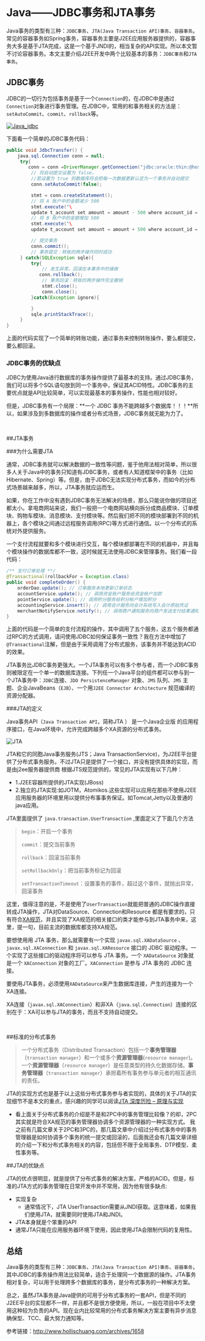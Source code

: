 # Java——JDBC事务和JTA事务



Java事务的类型有三种：`JDBC事务`、`JTA(Java Transaction API)事务`、`容器事务`。 常见的容器事务如Spring事务，容器事务主要是J2EE应用服务器提供的，容器事务大多是基于JTA完成，这是一个基于JNDI的，相当复杂的API实现。所以本文暂不讨论容器事务。本文主要介绍J2EE开发中两个比较基本的事务：`JDBC事务`和`JTA事务`。

## JDBC事务

JDBC的一切行为包括事务是基于一个`Connection`的，在JDBC中是通过`Connection`对象进行事务管理。在JDBC中，常用的和事务相关的方法是： `setAutoCommit`、`commit`、`rollback`等。

[![Java_jdbc](http://www.hollischuang.com/wp-content/uploads/2016/08/Java_jdbc.png)](../image/Java_jdbc.png)

下面看一个简单的JDBC事务代码：

```java
public void JdbcTransfer() { 
    java.sql.Connection conn = null;
     try{ 
        conn = conn =DriverManager.getConnection("jdbc:oracle:thin:@host:1521:SID","username","userpwd"）;
         // 将自动提交设置为 false，
         //若设置为 true 则数据库将会把每一次数据更新认定为一个事务并自动提交
         conn.setAutoCommit(false);

         stmt = conn.createStatement(); 
         // 将 A 账户中的金额减少 500 
         stmt.execute("\
         update t_account set amount = amount - 500 where account_id = 'A'");
         // 将 B 账户中的金额增加 500 
         stmt.execute("\
         update t_account set amount = amount + 500 where account_id = 'B'");

         // 提交事务
         conn.commit();
         // 事务提交：转账的两步操作同时成功
     } catch(SQLException sqle){            
         try{ 
             // 发生异常，回滚在本事务中的操做
            conn.rollback();
             // 事务回滚：转账的两步操作完全撤销
             stmt.close(); 
             conn.close(); 
         }catch(Exception ignore){ 

         } 
         sqle.printStackTrace(); 
     } 
}
```

上面的代码实现了一个简单的转账功能，通过事务来控制转账操作，要么都提交，要么都回滚。

### JDBC事务的优缺点

JDBC为使用Java进行数据库的事务操作提供了最基本的支持。通过JDBC事务，我们可以将多个SQL语句放到同一个事务中，保证其ACID特性。JDBC事务的主要优点就是API比较简单，可以实现最基本的事务操作，性能也相对较好。

但是，JDBC事务有一个局限：**一个 JDBC 事务不能跨越多个数据库！！！**所以，如果涉及到多数据库的操作或者分布式场景，JDBC事务就无能为力了。

<br>

##JTA事务

###为什么需要JTA

通常，JDBC事务就可以解决数据的一致性等问题，鉴于他用法相对简单，所以很多人关于Java中的事务只知道有JDBC事务，或者有人知道框架中的事务（比如Hibernate、Spring）等。但是，由于JDBC无法实现分布式事务，而如今的分布式场景越来越多，所以，JTA事务就应运而生。

如果，你在工作中没有遇到JDBC事务无法解决的场景，那么只能说你做的项目还都太小。拿电商网站来说，我们一般把一个电商网站横向拆分成商品模块、订单模块、购物车模块、消息模块、支付模块等。然后我们把不同的模块部署到不同的机器上，各个模块之间通过远程服务调用(RPC)等方式进行通信。以一个分布式的系统对外提供服务。

一个支付流程就要和多个模块进行交互，每个模块都部署在不同的机器中，并且每个模块操作的数据库都不一致，这时候就无法使用JDBC来管理事务。我们看一段代码：

```java
/** 支付订单处理 **/
@Transactional(rollbackFor = Exception.class)
public void completeOrder() {
    orderDao.update(); // 订单服务本地更新订单状态
    accountService.update(); // 调用资金账户服务给资金帐户加款
    pointService.update(); // 调用积分服务给积分帐户增加积分
    accountingService.insert(); // 调用会计服务向会计系统写入会计原始凭证
    merchantNotifyService.notify(); // 调用商户通知服务向商户发送支付结果通知
}
```

上面的代码是一个简单的支付流程的操作，其中调用了五个服务，这五个服务都通过RPC的方式调用，请问使用JDBC如何保证事务一致性？我在方法中增加了`@Transactional`注解，但是由于采用调用了分布式服务，该事务并不能达到ACID的效果。

JTA事务比JDBC事务更强大。一个JTA事务可以有多个参与者，而一个JDBC事务则被限定在一个单一的数据库连接。下列任一个Java平台的组件都可以参与到一个JTA事务中：`JDBC`连接、`JDO PersistenceManager` 对象、`JMS` 队列、`JMS` 主题、企业JavaBeans（`EJB`）、一个用`J2EE Connector Architecture` 规范编译的资源分配器。

###JTA的定义

Java事务API（`Java Transaction API`，简称JTA ） 是一个Java企业版 的应用程序接口，在Java环境中，允许完成跨越多个XA资源的分布式事务。

![JTA](http://www.hollischuang.com/wp-content/uploads/2016/08/JTA.png)

JTA和它的同胞Java事务服务(JTS；Java TransactionService)，为J2EE平台提供了分布式事务服务。不过JTA只是提供了一个接口，并没有提供具体的实现，而是由j2ee服务器提供商 根据JTS规范提供的，常见的JTA实现有以下几种：

- 1.J2EE容器所提供的JTA实现(JBoss)
- 2.独立的JTA实现:如JOTM，Atomikos.这些实现可以应用在那些不使用J2EE应用服务器的环境里用以提供分布事事务保证。如Tomcat,Jetty以及普通的java应用。

JTA里面提供了 `java.transaction.UserTransaction` ,里面定义了下面几个方法

> `begin`：开启一个事务
>
> `commit`：提交当前事务
>
> `rollback`：回滚当前事务
>
> `setRollbackOnly`：把当前事务标记为回滚
>
> `setTransactionTimeout`：设置事务的事件，超过这个事件，就抛出异常，回滚事务

这里，值得注意的是，不是使用了`UserTransaction`就能把普通的JDBC操作直接转成JTA操作，JTA对DataSource、Connection和Resource 都是有要求的，只有符合[XA规范](http://www.hollischuang.com/archives/681)，并且实现了XA规范的相关接口的类才能参与到JTA事务中来，这里，提一句，目前主流的数据库都支持XA规范。

要想使用用 JTA 事务，那么就需要有一个实现 `javax.sql.XADataSource` 、 `javax.sql.XAConnection` 和 `javax.sql.XAResource` 接口的 JDBC 驱动程序。一个实现了这些接口的驱动程序将可以参与 JTA 事务。一个 `XADataSource` 对象就是一个 `XAConnection` 对象的工厂。`XAConnection` 是参与 JTA 事务的 JDBC 连接。

要使用JTA事务，必须使用`XADataSource`来产生数据库连接，产生的连接为一个XA连接。

XA连接（`javax.sql.XAConnection`）和非XA（`java.sql.Connection`）连接的区别在于：XA可以参与JTA的事务，而且不支持自动提交。

<br>

##标准的分布式事务

> 一个分布式事务（Distributed Transaction）包括一个**事务管理器**（`transaction manager`）和一个或多个**资源管理器**(`resource manager`)。一个**资源管理器**（`resource manager`）是任意类型的持久化数据存储。**事务管理器**（`transaction manager`）承担着所有事务参与单元者的相互通讯的责任。

JTA的实现方式也是基于以上这些分布式事务参与者实现的，具体的关于JTA的实现细节不是本文的重点，感兴趣的同学可以阅读[JTA 深度历险 – 原理与实现](https://www.ibm.com/developerworks/cn/java/j-lo-jta/)

- 看上面关于分布式事务的介绍是不是和2PC中的事务管理比较像？的却，2PC其实就是符合XA规范的事务管理器协调多个资源管理器的一种实现方式。 我之前有几篇文章关于2PC和3PC的，那几篇文章中介绍过分布式事务中的事务管理器是如何协调多个事务的统一提交或回滚的，后面我还会有几篇文章详细的介绍一下和分布式事务相关的内容，包括但不限于全局事务、DTP模型、柔性事务等。

##JTA的优缺点

JTA的优点很明显，就是提供了分布式事务的解决方案，严格的ACID。但是，标准的JTA方式的事务管理在日常开发中并不常用，因为他有很多缺点:

- 实现复杂
  - 通常情况下，JTA UserTransaction需要从JNDI获取。这意味着，如果我们使用JTA，就需要同时使用JTA和JNDI。
- JTA本身就是个笨重的API
- 通常JTA只能在应用服务器环境下使用，因此使用JTA会限制代码的复用性。

## 总结

Java事务的类型有三种：`JDBC事务`、`JTA(Java Transaction API)事务`、`容器事务`，其中JDBC的事务操作用法比较简单，适合于处理同一个数据源的操作。JTA事务相对复杂，可以用于处理跨多个数据库的事务，是分布式事务的一种解决方案。

总之，虽然JTA事务是Java提供的可用于分布式事务的一套API，但是不同的J2EE平台的实现都不一样，并且都不是很方便使用，所以，一般在项目中不太使用这种较为负责的API。现在业内比较常用的分布式事务解决方案主要有异步消息确保型、TCC、最大努力通知等。

参考链接：http://www.hollischuang.com/archives/1658
